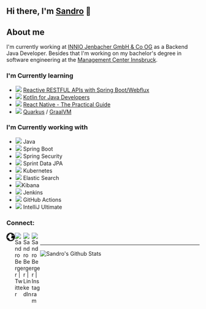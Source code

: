 ## Hi there, I'm [Sandro][website] 👋

## About me

I'm currently working at [INNIO Jenbacher GmbH & Co OG](https://www.innio.com/en) as a Backend Java Developer. Besides that I'm working on my bachelor's degree in software engineering at the [Management Center Innsbruck](https://www.mci.edu/en/study/bachelor/digital-business-software-engineering).

### I'm Currently learning
* <img width="22px" src="https://cdn.jsdelivr.net/npm/simple-icons@v3/icons/udemy.svg"/> [Reactive RESTFUL APIs with Spring Boot/Webflux](https://www.udemy.com/course/build-reactive-restful-apis-using-spring-boot-webflux/)
* <img width="22px" src="https://cdn.jsdelivr.net/npm/simple-icons@v3/icons/udemy.svg"/> [Kotlin for Java Developers](https://www.udemy.com/share/101ZcaAEESeFZQTH0F/)
* <img width="22px" src="https://cdn.jsdelivr.net/npm/simple-icons@v3/icons/udemy.svg"/> [React Native - The Practical Guide](https://www.udemy.com/course/react-native-the-practical-guide/)
* <img width="22px" src="https://cdn.jsdelivr.net/npm/simple-icons@v3/icons/quarkus.svg"/> [Quarkus](https://quarkus.io/) / [GraalVM](https://www.graalvm.org/)

### I'm Currently working with
* <img width="22px" src="https://cdn.jsdelivr.net/npm/simple-icons@v3/icons/java.svg"/> Java
* <img width="22px" src="https://cdn.jsdelivr.net/npm/simple-icons@v3/icons/spring.svg"/> Spring Boot
* <img width="22px" src="https://cdn.jsdelivr.net/npm/simple-icons@v3/icons/spring.svg"/> Spring Security
* <img width="22px" src="https://cdn.jsdelivr.net/npm/simple-icons@v3/icons/spring.svg"/> Sprint Data JPA
* <img width="22px" src="https://cdn.jsdelivr.net/npm/simple-icons@v3/icons/kubernetes.svg"/> Kubernetes
* <img width="22px" src="https://cdn.jsdelivr.net/npm/simple-icons@v3/icons/elasticsearch.svg"/> Elastic Search
* <img width="22px" src="https://cdn.jsdelivr.net/npm/simple-icons@v3/icons/kibana.svg"/>Kibana 
* <img width="22px" src="https://cdn.jsdelivr.net/npm/simple-icons@v3/icons/jenkins.svg"/> Jenkins
* <img width="22px" src="https://cdn.jsdelivr.net/npm/simple-icons@v3/icons/githubactions.svg"/> GitHub Actions 
* <img width="22px" src="https://cdn.jsdelivr.net/npm/simple-icons@v3/icons/intellijidea.svg"/> IntelliJ Ultimate

### Connect:

[<img align="left" alt="Sandro Berger | Website" width="22px" src="https://raw.githubusercontent.com/iconic/open-iconic/master/svg/globe.svg" />][website]
[<img align="left" alt="Sandro Berger | Twitter" width="22px" src="https://cdn.jsdelivr.net/npm/simple-icons@v3/icons/twitter.svg" />][twitter]
[<img align="left" alt="Sandro Berger | LinkedIn" width="22px" src="https://cdn.jsdelivr.net/npm/simple-icons@v3/icons/linkedin.svg" />][linkedin]
[<img align="left" alt="Sandro Berger | Instagram" width="22px" src="https://cdn.jsdelivr.net/npm/simple-icons@v3/icons/instagram.svg" />][instagram]

<br />

---

<img align="left" alt="Sandro's Github Stats" src="https://github-readme-stats.vercel.app/api?username=SandroBerger&show_icons=true&hide_border=true" />

[website]: https://berger-sandro.eu
[twitter]: https://twitter.com/BergerSandro94
[instagram]: https://instagram.com/_sandro_berger_
[linkedin]: https://linkedin.com/in/sandro-berger372061b3

<!--
**SandroBerger/SandroBerger** is a ✨ _special_ ✨ repository because its `README.md` (this file) appears on your GitHub profile.
